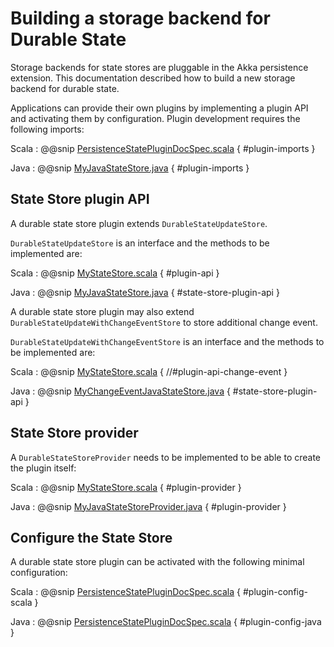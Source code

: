 # Building a storage backend for Durable State 

Storage backends for state stores are pluggable in the Akka persistence extension.
This documentation described how to build a new storage backend for durable state.

Applications can provide their own plugins by implementing a plugin API and activating them by configuration.
Plugin development requires the following imports:

Scala
:  @@snip [PersistenceStatePluginDocSpec.scala](/akka-docs/src/test/scala/docs/persistence/state/PersistenceStatePluginDocSpec.scala) { #plugin-imports }

Java
:  @@snip [MyJavaStateStore.java](/akka-docs/src/main/java/docs/persistence/state/MyJavaStateStore.java) { #plugin-imports }

## State Store plugin API

A durable state store plugin extends `DurableStateUpdateStore`. 

`DurableStateUpdateStore` is an interface and the methods to be implemented are:

Scala
:  @@snip [MyStateStore.scala](/akka-docs/src/main/scala/docs/persistence/state/MyStateStore.scala) { #plugin-api }

Java
:  @@snip [MyJavaStateStore.java](/akka-docs/src/main/java/docs/persistence/state/MyJavaStateStore.java) { #state-store-plugin-api }

A durable state store plugin may also extend `DurableStateUpdateWithChangeEventStore` to store additional change event.

`DurableStateUpdateWithChangeEventStore` is an interface and the methods to be implemented are:

Scala
:  @@snip [MyStateStore.scala](/akka-docs/src/main/scala/docs/persistence/state/MyStateStore.scala) { //#plugin-api-change-event }

Java
:  @@snip [MyChangeEventJavaStateStore.java](/akka-docs/src/main/java/docs/persistence/state/MyChangeEventJavaStateStore.java) { #state-store-plugin-api }

## State Store provider

A `DurableStateStoreProvider` needs to be implemented to be able to create the plugin itself:

Scala
:  @@snip [MyStateStore.scala](/akka-docs/src/main/scala/docs/persistence/state/MyStateStore.scala) { #plugin-provider }

Java
:  @@snip [MyJavaStateStoreProvider.java](/akka-docs/src/main/java/docs/persistence/state/MyJavaStateStoreProvider.java) { #plugin-provider }

## Configure the State Store

A durable state store plugin can be activated with the following minimal configuration:

Scala
:  @@snip [PersistenceStatePluginDocSpec.scala](/akka-docs/src/test/scala/docs/persistence/state/PersistenceStatePluginDocSpec.scala) { #plugin-config-scala }

Java
:  @@snip [PersistenceStatePluginDocSpec.scala](/akka-docs/src/test/scala/docs/persistence/state/PersistenceStatePluginDocSpec.scala) { #plugin-config-java }

